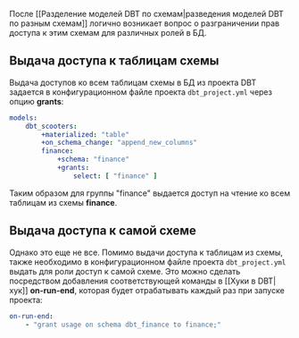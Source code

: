 После [[Разделение моделей DBT по схемам|разведения моделей DBT по разным схемам]] логично возникает вопрос о разграничении прав доступа к этим схемам для различных ролей в БД.

## Выдача доступа к таблицам схемы
Выдача доступов ко всем таблицам схемы в БД из проекта DBT задается в конфигурационном файле проекта `dbt_project.yml` через опцию **grants**:
```yml
models:
	dbt_scooters: 
		+materialized: "table"
		+on_schema_change: "append_new_columns" 
		finance:
			+schema: "finance" 
			+grants: 
				select: [ "finance" ]
```
Таким образом для группы "finance" выдается доступ на чтение ко всем таблицам из схемы **finance**.

## Выдача доступа к самой схеме
Однако это еще не все. Помимо выдачи доступа к таблицам из схемы, также необходимо в конфигурационном файле проекта `dbt_project.yml` выдать для роли доступ к самой схеме. Это можно сделать посредством добавления соответствующей команды в [[Хуки в DBT|хук]] **on-run-end**, которая будет отрабатывать каждый раз при запуске проекта:
```yml
on-run-end: 
	- "grant usage on schema dbt_finance to finance;"
```

